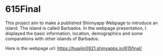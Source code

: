 # 615Final

This project aim to make a published Shinnyapp Webpage to introduce an island. 
The island is called Barbados. In the webpage presentation, I displayed the basic information, location, demographics and some comparations with other islands of Barbados.

Here is the webpage url:
https://huaijin0921.shinyapps.io/615final/
